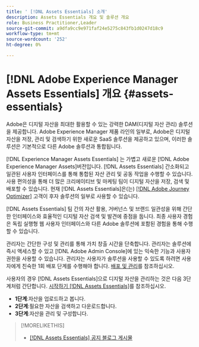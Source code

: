 ```yaml
---
title: ' [!DNL Assets Essentials] 소개'
description: Assets Essentials 개요 및 솔루션 개요
role: Business Practitioner,Leader
source-git-commit: a9dfa9cc9e971faf24e5275c843fb1d0247d18c9
workflow-type: tm+mt
source-wordcount: '252'
ht-degree: 0%

---
```


# [!DNL Adobe Experience Manager Assets Essentials] 개요 {#assets-essentials}

<!-- TBD: Update this banner to remove Beta label. 
![Banner image for beta docs](assets/do-not-localize/banner-image-beta-docs.png)
-->

Adobe은 디지털 자산을 최대한 활용할 수 있는 강력한 DAM(디지털 자산 관리) 솔루션을 제공합니다. Adobe Experience Manager 제품 라인의 일부로, Adobe은 디지털 자산을 저장, 관리 및 검색하기 위한 새로운 SaaS 솔루션을 제공하고 있으며, 이러한 솔루션은 기본적으로 다른 Adobe 솔루션과 통합됩니다.

[!DNL Experience Manager Assets Essentials] 는 가볍고 새로운  [!DNL Adobe Experience Manager Assets]버전입니다. [!DNL Assets Essentials] 간소화되고 일관된 사용자 인터페이스를 통해 통합된 자산 관리 및 공동 작업을 수행할 수 있습니다. 사용 편의성을 통해 더 많은 크리에이티브 및 마케팅 팀이 디지털 자산을 저장, 검색 및 배포할 수 있습니다. 현재 [!DNL Assets Essentials]은(는) [[!DNL Adobe Journey Optimizer]](https://experienceleague.adobe.com/docs/journey-optimizer/using/ajo-home.html) 고객이 후자 솔루션의 일부로 사용할 수 있습니다.

[!DNL Assets Essentials] 팀 간의 자산 활용, 거버넌스 및 브랜드 일관성을 위해 간단한 인터페이스와 효율적인 디지털 자산 검색 및 발견에 중점을 둡니다. 최종 사용자 경험은 독립 실행형 웹 사용자 인터페이스와 다른 Adobe 솔루션에 포함된 경험을 통해 수행할 수 있습니다.

관리자는 간단한 구성 및 관리를 통해 가치 창출 시간을 단축합니다. 관리자는 솔루션에 즉시 액세스할 수 있고 [!DNL Adobe Admin Console]에 있는 익숙한 기능과 사용자 권한을 사용할 수 있습니다. 관리자는 사용자가 솔루션을 사용할 수 있도록 하려면 사용자에게 친숙한 1회 배포 단계를 수행해야 합니다. [배포 및 관리](/help/deploy-administer.md)를 참조하십시오.

사용자의 경우 [!DNL Assets Essentials]으로 디지털 자산을 관리하는 것은 다음 3단계처럼 간단합니다. [시작하기 [!DNL Assets Essentials]](/help/get-started.md)를 참조하십시오.

* **1단계**:자산을 업로드하고 봅니다.
* **2단계**:필요한 자산을 검색하고 다운로드합니다.
* **3단계**:자산을 관리 및 구성합니다.

>[!MORELIKETHIS]
>
>* [[!DNL Assets Essentials] 공지 블로그 게시물](https://blog.adobe.com/en/publish/2021/04/27/introducing-adobe-experience-manager-assets-essentials-to-simplify-collaboration-across-teams.html)